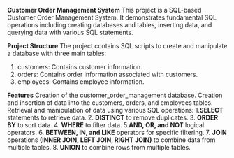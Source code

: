 **Customer Order Management System**
This project is a SQL-based Customer Order Management System. It demonstrates fundamental SQL operations including creating databases and tables, inserting data, and querying data with various SQL statements.

**Project Structure**
The project contains SQL scripts to create and manipulate a database with three main tables:

1. customers: Contains customer information.
2. orders: Contains order information associated with customers.
3. employees: Contains employee information.
   
**Features**
Creation of the customer_order_management database.
Creation and insertion of data into the customers, orders, and employees tables.
Retrieval and manipulation of data using various SQL operations:
       1.**SELECT** statements to retrieve data.
       2. **DISTINCT** to remove duplicates.
       3. **ORDER BY** to sort data.
       4. **WHERE** to filter data.
       5.**AND, OR, and NOT** logical operators.
       6. **BETWEEN, IN, and LIKE** operators for specific filtering.
       7. **JOIN** operations **(INNER JOIN, LEFT JOIN, RIGHT JOIN)** to combine data from multiple tables.
       8. **UNION** to combine rows from multiple tables.
